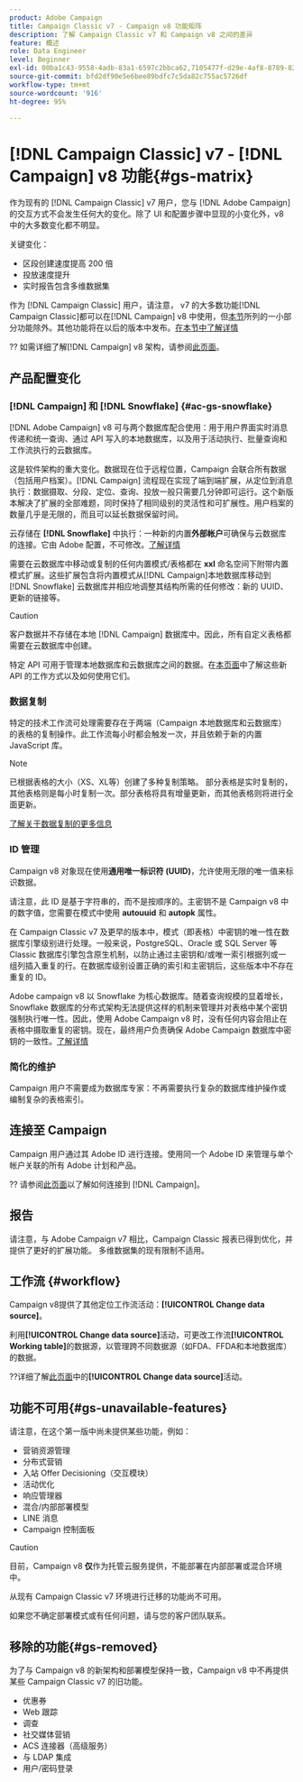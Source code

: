 ```yaml
---
product: Adobe Campaign
title: Campaign Classic v7 - Campaign v8 功能矩阵
description: 了解 Campaign Classic v7 和 Campaign v8 之间的差异
feature: 概述
role: Data Engineer
level: Beginner
exl-id: 00ba1c43-9558-4adb-83a1-6597c2bbca62,7105477f-d29e-4af8-8789-82b4459761b0
source-git-commit: bfd2df90e5e6bee89bdfc7c5da82c755ac5726df
workflow-type: tm+mt
source-wordcount: '916'
ht-degree: 95%

---
```


# [!DNL Campaign Classic] v7 - [!DNL Campaign] v8 功能{#gs-matrix}

作为现有的 [!DNL Campaign Classic] v7 用户，您与 [!DNL Adobe Campaign] 的交互方式不会发生任何大的变化。除了 UI 和配置步骤中显现的小变化外，v8 中的大多数变化都不明显。

关键变化：

* 区段创建速度提高 200 倍
* 投放速度提升
* 实时报告包含多维数据集

作为 [!DNL Campaign Classic] 用户，请注意， v7 的大多数功能[!DNL Campaign Classic]都可以在[!DNL Campaign] v8 中使用，但[本节](#gs-removed)所列的一小部分功能除外。其他功能将在以后的版本中发布。[在本节中了解详情](#gs-unavailable-features)

?? 如需详细了解[!DNL Campaign] v8 架构，请参阅[此页面](../dev/architecture.md)。

## 产品配置变化

### [!DNL Campaign] 和 [!DNL Snowflake] {#ac-gs-snowflake}

[!DNL Adobe Campaign] v8 可与两个数据库配合使用：用于用户界面实时消息传递和统一查询、通过 API 写入的本地数据库，以及用于活动执行、批量查询和工作流执行的云数据库。

这是软件架构的重大变化。数据现在位于远程位置，Campaign 会联合所有数据（包括用户档案）。[!DNL Campaign] 流程现在实现了端到端扩展，从定位到消息执行：数据摄取、分段、定位、查询、投放一般只需要几分钟即可运行。这个新版本解决了扩展的全部难题，同时保持了相同级别的灵活性和可扩展性。用户档案的数量几乎是无限的，而且可以延长数据保留时间。

云存储在 **[!DNL Snowflake]** 中执行：一种新的内置&#x200B;**外部帐户**&#x200B;可确保与云数据库的连接。它由 Adobe 配置，不可修改。[了解详情](../config/external-accounts.md)

需要在云数据库中移动或复制的任何内置模式/表格都在 **xxl** 命名空间下附带内置模式扩展。这些扩展包含将内置模式从[!DNL Campaign]本地数据库移动到 [!DNL Snowflake] 云数据库并相应地调整其结构所需的任何修改：新的 UUID、更新的链接等。

>[!CAUTION]
>
> 客户数据并不存储在本地 [!DNL Campaign] 数据库中。因此，所有自定义表格都需要在云数据库中创建。


特定 API 可用于管理本地数据库和云数据库之间的数据。在[本页面](../dev/new-apis.md)中了解这些新 API 的工作方式以及如何使用它们。

### 数据复制

特定的技术工作流可处理需要存在于两端（Campaign 本地数据库和云数据库）的表格的复制操作。此工作流每小时都会触发一次，并且依赖于新的内置 JavaScript 库。

>[!NOTE]
>
> 已根据表格的大小（XS、XL等）创建了多种复制策略。
> 部分表格是实时复制的，其他表格则是每小时复制一次。部分表格将具有增量更新，而其他表格则将进行全面更新。


[了解关于数据复制的更多信息](../config/replication.md)

### ID 管理

Campaign v8 对象现在使用&#x200B;**通用唯一标识符 (UUID)**，允许使用无限的唯一值来标识数据。

请注意，此 ID 是基于字符串的，而不是按顺序的。主密钥不是 Campaign v8 中的数字值，您需要在模式中使用 **autouuid** 和 **autopk** 属性。

在 Campaign Classic v7 及更早的版本中，模式（即表格）中密钥的唯一性在数据库引擎级别进行处理。一般来说，PostgreSQL、Oracle 或 SQL Server 等 Classic 数据库引擎包含原生机制，以防止通过主密钥和/或唯一索引根据列或一组列插入重复的行。在数据库级别设置正确的索引和主密钥后，这些版本中不存在重复的 ID。

Adobe campaign v8 以 Snowflake 为核心数据库。随着查询规模的显着增长，Snowflake 数据库的分布式架构无法提供这样的机制来管理并对表格中某个密钥强制执行唯一性。因此，使用 Adobe Campaign v8 时，没有任何内容会阻止在表格中摄取重复的密钥。现在，最终用户负责确保 Adobe Campaign 数据库中密钥的一致性。[了解详情](../dev/keys.md)

### 简化的维护

Campaign 用户不需要成为数据库专家：不再需要执行复杂的数据库维护操作或编制复杂的表格索引。

## 连接至 Campaign

Campaign 用户通过其 Adobe ID 进行连接。使用同一个 Adobe ID 来管理与单个帐户关联的所有 Adobe 计划和产品。

?? 请参阅[此页面](connect.md)以了解如何连接到 [!DNL Campaign]。

## 报告

请注意，与 Adobe Campaign v7 相比，Campaign Classic 报表已得到优化，并提供了更好的扩展功能。 多维数据集的现有限制不适用。

## 工作流 {#workflow}

Campaign v8提供了其他定位工作流活动：**[!UICONTROL Change data source]**。

利用&#x200B;**[!UICONTROL Change data source]**&#x200B;活动，可更改工作流&#x200B;**[!UICONTROL Working table]**&#x200B;的数据源，以管理跨不同数据源（如FDA、FFDA和本地数据库）的数据。

??详细了解[此页面](../config/workflows.md#change-data-source-activity)中的&#x200B;**[!UICONTROL Change data source]**&#x200B;活动。

## 功能不可用{#gs-unavailable-features}

请注意，在这个第一版中尚未提供某些功能，例如：

* 营销资源管理
* 分布式营销
* 入站 Offer Decisioning（交互模块）
* 活动优化
* 响应管理器
* 混合/内部部署模型
* LINE 消息
* Campaign 控制面板

>[!CAUTION]
>
>目前，Campaign v8 **仅**&#x200B;作为托管云服务提供，不能部署在内部部署或混合环境中。
>
>从现有 Campaign Classic v7 环境进行迁移的功能尚不可用。
>
>如果您不确定部署模式或有任何问题，请与您的客户团队联系。

## 移除的功能{#gs-removed}

为了与 Campaign v8 的新架构和部署模型保持一致，Campaign v8 中不再提供某些 Campaign Classic v7 的旧功能。

* 优惠券
* Web 跟踪
* 调查
* 社交媒体营销
* ACS 连接器（高级服务）
* 与 LDAP 集成
* 用户/密码登录
